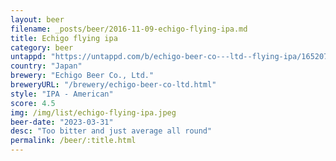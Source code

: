 ```yaml
---
layout: beer
filename: _posts/beer/2016-11-09-echigo-flying-ipa.md
title: Echigo flying ipa
category: beer
untappd: "https://untappd.com/b/echigo-beer-co---ltd--flying-ipa/1652077"
country: "Japan"
brewery: "Echigo Beer Co., Ltd."
breweryURL: "/brewery/echigo-beer-co-ltd.html"
style: "IPA - American"
score: 4.5
img: /img/list/echigo-flying-ipa.jpeg
beer-date: "2023-03-31"
desc: "Too bitter and just average all round"
permalink: /beer/:title.html
---
```

